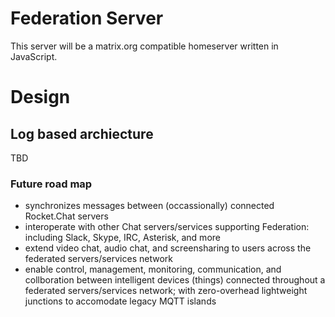 # Federation Server

This server will be a matrix.org compatible homeserver written in JavaScript.

# Design

## Log based archiecture
TBD

### Future road map
* synchronizes messages between (occassionally) connected Rocket.Chat servers
* interoperate with other Chat servers/services supporting Federation: including Slack, Skype, IRC, Asterisk, and more
* extend video chat, audio chat, and screensharing to users across the federated servers/services network
* enable control, management, monitoring, communication, and collboration between intelligent devices (things) connected throughout a federated servers/services network; with zero-overhead lightweight junctions to accomodate legacy MQTT islands
